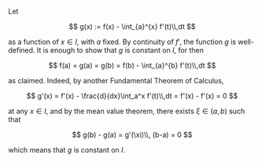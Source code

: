 Let 

$$
g(x) := f(x) - \int_{a}^{x} f'(t)\\,dt 
$$

as a function of $x\in I$, with $a$ fixed. By continuity of $f'$, the function
$g$ is well-defined. It is enough to show that $g$ is constant on $I$, for then 

$$
f(a) = g(a) = g(b) = f(b) - \int_{a}^{b} f'(t)\\,dt 
$$

as claimed. Indeed, by another Fundamental Theorem of Calculus,

$$
g'(x) = f'(x) - \frac{d}{dx}\int_a^x f'(t)\\,dt = f'(x) - f'(x) = 0
$$

at any $x\in I$, and by the mean value theorem, there exists
$\xi\in (a, b)$ such that

$$
g(b) - g(a) = g'(\xi)\\, (b-a) = 0
$$

which means that $g$ is constant on $I$.
